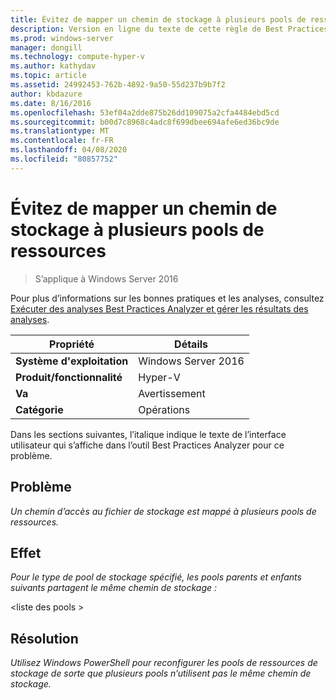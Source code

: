 ```yaml
---
title: Évitez de mapper un chemin de stockage à plusieurs pools de ressources
description: Version en ligne du texte de cette règle de Best Practices Analyzer.
ms.prod: windows-server
manager: dongill
ms.technology: compute-hyper-v
ms.author: kathydav
ms.topic: article
ms.assetid: 24992453-762b-4892-9a50-55d237b9b7f2
author: kbdazure
ms.date: 8/16/2016
ms.openlocfilehash: 53ef04a2dde875b26dd109075a2cfa4484ebd5cd
ms.sourcegitcommit: b00d7c8968c4adc8f699dbee694afe6ed36bc9de
ms.translationtype: MT
ms.contentlocale: fr-FR
ms.lasthandoff: 04/08/2020
ms.locfileid: "80857752"
---
```

# <a name="avoid-mapping-one-storage-path-to-multiple-resource-pools"></a>Évitez de mapper un chemin de stockage à plusieurs pools de ressources

>S’applique à Windows Server 2016

Pour plus d’informations sur les bonnes pratiques et les analyses, consultez [Exécuter des analyses Best Practices Analyzer et gérer les résultats des analyses](https://go.microsoft.com/fwlink/p/?LinkID=223177).  
  
|Propriété|Détails|  
|-|-|  
|**Système d'exploitation**|Windows Server 2016|  
|**Produit/fonctionnalité**|Hyper-V|  
|**Va**|Avertissement|  
|**Catégorie**|Opérations|  
  
Dans les sections suivantes, l’italique indique le texte de l’interface utilisateur qui s’affiche dans l’outil Best Practices Analyzer pour ce problème.
  
## <a name="issue"></a>**Problème**  
*Un chemin d’accès au fichier de stockage est mappé à plusieurs pools de ressources.*  
  
## <a name="impact"></a>**Effet**  
*Pour le type de pool de stockage spécifié, les pools parents et enfants suivants partagent le même chemin de stockage :*  
  
\<liste des pools >  
  
## <a name="resolution"></a>**Résolution**  
*Utilisez Windows PowerShell pour reconfigurer les pools de ressources de stockage de sorte que plusieurs pools n’utilisent pas le même chemin de stockage.*  
  


